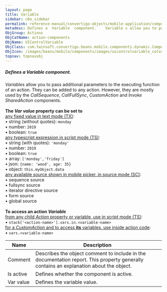 ```yaml
---
layout: page
title: Variable
sidebar: c8o_sidebar
permalink: reference-manual/convertigo-objects/mobile-application/components/action-components/variable/
metadesc: Defines a  Variable  component.    Variable s allow you to pass additional parameters to the executing function of an action. They can be added to any
ObjGroup: Actions
ObjCatName: action-components
ObjName: UIControlVariable
ObjClass: com.twinsoft.convertigo.beans.mobile.components.dynamic.ComponentManager$3
ObjIcon: /images/beans/mobile/components/images/uicontrolvariable_color_32x32.png
topnav: topnavobj
---
```

##### Defines a <i>Variable</i> component. 
 <i>Variable</i>s allow you to pass additional parameters to the executing function of an action.
They can be added to any action. However, they are mostly used by the <i>CallSequence</i>, <i>CallFullSync</i>, <i>CustomAction</i> and <i>Invoke SharedAction</i> components.<br><br><b>The <i>Var value</i> property can be set to</b><br><u>any fixed value in text mode (TX)</u>:<br> • string (without quotes): <code>monday</code><br> • number: <code>2019</code><br> • boolean: <code>true</code><br><u>any typescript expression in script mode (TS)</u>:<br> • string (with quotes): <code>'monday'</code><br> • number: <code>2019</code><br> • boolean: <code>true</code><br> • array: <code>['monday','friday']</code><br> • json: <code>{name: 'wood', age: 35}</code><br> • object: <code>this.myObject.data</code><br><u>any available source shown in mobile picker, in source mode (SC)</u>:<br> • sequence source<br> • fullsync source<br> • iterator directive source<br> • form source<br> • global source<br><br><b>To access an action <i>Variable</i></b><br><u>from any child <i>Action</i> property or variable, use in script mode (TS)</u>:<br> • <code>stack['&lt;action-name&gt;'].vars.in.&lt;variable-name&gt;</code><br><u>for a <i>CustomAction</i> and to access <b>its</b> variables, use inside action code</u>:<br> • <code>vars.&lt;variable-name&gt;</code>

Name | Description 
--- | ---
Comment | Describes the object comment to include in the documentation report.  This property generally contains an explanation about the object. 
Is active | Defines whether the component is active. 
Var value | Defines the variable value. 

